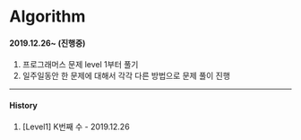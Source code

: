 # Algorithm

#### 2019.12.26~ (진행중)

1. 프로그래머스 문제 level 1부터 풀기
2. 일주일동안 한 문제에 대해서 각각 다른 방법으로 문제 풀이 진행

---

#### History
1. [Level1] K번째 수 - 2019.12.26
<!--stackedit_data:
eyJoaXN0b3J5IjpbLTk0OTQ5NjA5Ml19
-->